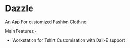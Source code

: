 # Dazzle
An App For customized Fashion Clothing

Main Features:-
- Workstation for Tshirt Customisation with Dall-E support
